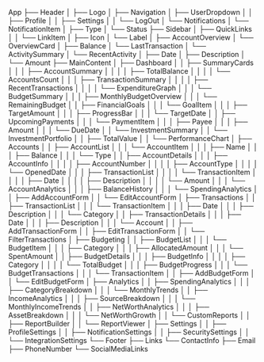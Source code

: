 App
 ├── Header 
 │   ├── Logo
 │   ├── Navigation
 │   ├── UserDropdown
 │   │   ├── Profile
 │   │   ├── Settings
 │   │   └── LogOut
 │   └── Notifications
 │       └── NotificationItem
 │           ├── Type
 │           └── Status
 ├── Sidebar
 │   ├── QuickLinks
 │   │   └── LinkItem
 │           ├── Icon
 │           └── Label
 │   ├── AccountOverview
 │       └── OverviewCard
 │           ├── Balance
 │           └── LastTransaction
 │   └── ActivitySummary
 │       └── RecentActivity
 │           ├── Date
 │           ├── Description
 │           └── Amount
 ├── MainContent
 │   ├── Dashboard
 │   │   ├── SummaryCards
 │   │   │   ├── AccountSummary
 │   │   │   │   ├── TotalBalance
 │   │   │   │   └── AccountsCount
 │   │   │   ├── TransactionSummary
 │   │   │   │   ├── RecentTransactions
 │   │   │   │   └── ExpenditureGraph
 │   │   │   └── BudgetSummary
 │   │   │       ├── MonthlyBudgetOverview
 │   │   │       └── RemainingBudget
 │   │   ├── FinancialGoals
 │   │   │   └── GoalItem
 │   │   │       ├── TargetAmount
 │   │   │       ├── ProgressBar
 │   │   │       └── TargetDate
 │   │   ├── UpcomingPayments
 │   │   │   └── PaymentItem
 │   │   │       ├── Payee
 │   │   │       ├── Amount
 │   │   │       └── DueDate
 │   │   └── InvestmentSummary
 │   │       └── InvestmentPortfolio
 │   │           ├── TotalValue
 │   │           └── PerformanceChart
 │   ├── Accounts
 │   │   ├── AccountList
 │   │   │   └── AccountItem
 │   │   │       ├── Name
 │   │   │       ├── Balance
 │   │   │       └── Type
 │   │   ├── AccountDetails
 │   │   │   ├── AccountInfo
 │   │   │   │   ├── AccountNumber
 │   │   │   │   ├── AccountType
 │   │   │   │   └── OpenedDate
 │   │   │   ├── TransactionList
 │   │   │   │   └── TransactionItem
 │   │   │   │       ├── Date
 │   │   │   │       ├── Description
 │   │   │   │       └── Amount
 │   │   │   └── AccountAnalytics
 │   │   │       ├── BalanceHistory
 │   │   │       └── SpendingAnalytics
 │   │   ├── AddAccountForm
 │   │   └── EditAccountForm
 │   ├── Transactions
 │   │   ├── TransactionList
 │   │   │   └── TransactionItem
 │   │   │       ├── Date
 │   │   │       ├── Description
 │   │   │       └── Category
 │   │   ├── TransactionDetails
 │   │   │   ├── Date
 │   │   │   ├── Description
 │   │   │   └── Account
 │   │   ├── AddTransactionForm
 │   │   ├── EditTransactionForm
 │   │   └── FilterTransactions
 │   ├── Budgeting
 │   │   ├── BudgetList
 │   │   │   └── BudgetItem
 │   │   │       ├── Category
 │   │   │       ├── AllocatedAmount
 │   │   │       └── SpentAmount
 │   │   ├── BudgetDetails
 │   │   │   ├── BudgetInfo
 │   │   │   │   ├── Category
 │   │   │   │   └── TotalBudget
 │   │   │   ├── BudgetProgress
 │   │   │   └── BudgetTransactions
 │   │   │       └── TransactionItem
 │   │   ├── AddBudgetForm
 │   │   └── EditBudgetForm
 │   ├── Analytics
 │   │   ├── SpendingAnalytics
 │   │   │   ├── CategoryBreakdown
 │   │   │   └── MonthlyTrends
 │   │   ├── IncomeAnalytics
 │   │   │   ├── SourceBreakdown
 │   │   │   └── MonthlyIncomeTrends
 │   │   ├── NetWorthAnalytics
 │   │   │   ├── AssetBreakdown
 │   │   │   └── NetWorthGrowth
 │   │   └── CustomReports
 │   │       ├── ReportBuilder
 │   │       └── ReportViewer
 │   ├── Settings
 │   │   ├── ProfileSettings
 │   │   ├── NotificationSettings
 │   │   ├── SecuritySettings
 │   │   └── IntegrationSettings
 └── Footer
     ├── Links
     └── ContactInfo
         ├── Email
         ├── PhoneNumber
         └── SocialMediaLinks
